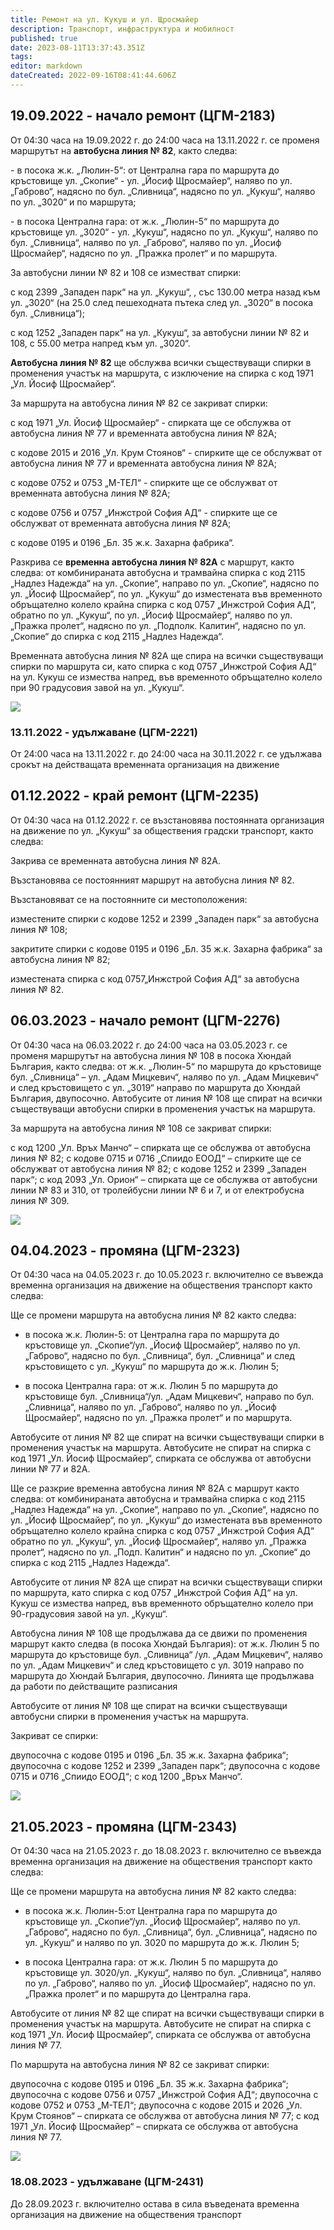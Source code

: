 ```yaml
---
title: Ремонт на ул. Кукуш и ул. Щросмайер
description: Транспорт, инфраструктура и мобилност
published: true
date: 2023-08-11T13:37:43.351Z
tags: 
editor: markdown
dateCreated: 2022-09-16T08:41:44.606Z
---
```


## 19.09.2022 - начало ремонт (ЦГМ-2183)

От 04:30 часа на 19.09.2022 г. до 24:00 часа на 13.11.2022 г. се променя маршрутът на **автобусна линия № 82**, както следва:

\- в посока ж.к. „Люлин-5“: от Централна гара по маршрута до кръстовище ул. „Скопие“ - ул. „Йосиф Щросмайер“, наляво по ул. „Габрово“, надясно по бул. „Сливница“, надясно по ул. „Кукуш“, наляво по ул. „3020“ и по маршрута;

\- в посока Централна гара: от ж.к. „Люлин-5“ по маршрута до кръстовище ул. „3020“ - ул. „Кукуш“, надясно по ул. „Кукуш“, наляво по бул. „Сливница“, наляво по ул. „Габрово“, наляво по ул. „Йосиф Щросмайер“, надясно по ул. „Пражка пролет“ и по маршрута.

За автобусни линии № 82 и 108 се изместват спирки:

с код 2399 „Западен парк“ на ул. „Кукуш“, , със 130.00 метра назад към ул. „3020“ (на 25.0 след пешеходната пътека след ул. „3020“ в посока бул. „Сливница“);

с код 1252 „Западен парк“ на ул. „Кукуш“, за автобусни линии № 82 и 108, с 55.00 метра напред към ул. „3020“.

**Автобусна линия № 82** ще обслужва всички съществуващи спирки в променения участък на маршрута, с изключение на спирка с код 1971 „Ул. Йосиф Щросмайер“.

За маршрута на автобусна линия № 82 се закриват спирки:

с код 1971 „Ул. Йосиф Щросмайер“ - спирката ще се обслужва от автобусна линия № 77 и временната автобусна линия № 82А;

с кодове 2015 и 2016 „Ул. Крум Стоянов“ - спирките ще се обслужват от автобусна линия № 77 и временната автобусна линия № 82А;

с кодове 0752 и 0753 „М-ТЕЛ“ - спирките ще се обслужват от временната автобусна линия № 82А;

с кодове 0756 и 0757 „Инжстрой София АД“ - спирките ще се обслужват от временната автобусна линия № 82А;

с кодове 0195 и 0196 „Бл. 35 ж.к. Захарна фабрика“.

Разкрива се **временна автобусна линия № 82А** с маршрут, както следва: от комбинираната автобусна и трамвайна спирка с код 2115 „Надлез Надежда“ на ул. „Скопие“, направо по ул. „Скопие“, надясно по ул. „Йосиф Щросмайер“, по ул. „Кукуш“ до изместената във временното обръщателно колело крайна спирка с код 0757 „Инжстрой София АД“, обратно по ул. „Кукуш“, по ул. „Йосиф Щросмайер“, наляво по ул. „Пражка пролет“, надясно по ул. „Подполк. Калитин“, надясно по ул. „Скопие“ до спирка с код 2115 „Надлез Надежда“.

Временната автобусна линия № 82А ще спира на всички съществуващи спирки по маршрута си, като спирка с код 0757 „Инжстрой София АД“ на ул. Кукуш се измества напред, във временното обръщателно колело при 90 градусовия завой на ул. „Кукуш“.


<img src="https://drive.google.com/uc?id=1KCk6wjaqNZ91D8v0wl9BUzusXmSq4jf0">


### 13.11.2022 - удължаване (ЦГМ-2221)

От 24:00 часа на 13.11.2022 г. до 24:00 часа на 30.11.2022 г. се удължава срокът на действащата временната организация на движение

## 01.12.2022 - край ремонт (ЦГМ-2235)

От 04:30 часа на 01.12.2022 г. се възстановява постоянната организация на движение по ул. „Кукуш“ за обществения градски транспорт, както следва:

Закрива се временната автобусна линия № 82А.

Възстановява се постоянният маршрут на автобусна линия № 82.

Възстановяват се на постоянните си местоположения:

изместените спирки с кодове 1252 и 2399 „Западен парк“ за автобусна линия № 108;

закритите спирки с кодове 0195 и 0196 „Бл. 35 ж.к. Захарна фабрика“ за автобусна линия № 82;

изместената спирка с код 0757„Инжстрой София АД“ за автобусна линия № 82.


## 06.03.2023 - начало ремонт (ЦГМ-2276)


От 04:30 часа на 06.03.2022 г. до 24:00 часа на 03.05.2023 г. се променя маршрутът на автобусна линия № 108 в посока Хюндай България, както следва: от ж.к. „Люлин-5“ по маршрута до кръстовище бул. „Сливница“ – ул. „Адам Мицкевич“, наляво по ул. „Адам Мицкевич“ и след кръстовището с ул. „3019“ направо по маршрута до Хюндай България, двупосочно. Автобусите от линия № 108 ще спират на всички съществуващи автобусни спирки в променения участък на маршрута.

За маршрута на автобусна линия № 108 се закриват спирки:

с код 1200 „Ул. Връх Манчо“ – спирката ще се обслужва от автобусна линия № 82;
с кодове 0715 и 0716 „Спиидо ЕООД“ – спирките ще се обслужват от автобусна линия № 82;
с кодове 1252 и 2399 „Западен парк“;
с код 2093 „Ул. Орион“ – спирката ще се обслужва от автобусни линии № 83 и 310, от тролейбусни линии № 6 и 7, и от електробусна линия № 309.

<img src="https://drive.google.com/uc?id=1dc48IxtACBnYoaLvqBRJamrYsNl4q-Wh">

## 04.04.2023 - промяна (ЦГМ-2323)


От 04:30 часа на 04.05.2023 г. до 10.05.2023 г. включително се въвежда временна организация на движение на обществения транспорт както следва:

Ще се промени  маршрута на автобусна линия № 82 както следва:

- в посока ж.к. Люлин-5: от Централна гара по маршрута до кръстовище ул. „Скопие“/ул. „Йосиф Щросмайер“, наляво по ул. „Габрово“, надясно по бул. „Сливница“, бул. „Сливница“ и след кръстовището с ул. „Кукуш“ по маршрута до ж.к. Люлин 5;

- в посока Централна гара: от ж.к. Люлин 5 по маршрута до кръстовище бул. „Сливница“/ул. „Адам Мицкевич“, направо по бул. „Сливница“, наляво по ул. „Габрово“, наляво по ул. „Йосиф Щросмайер“, надясно по ул. „Пражка пролет“ и по маршрута.

Автобусите от линия № 82 ще спират на всички съществуващи спирки в променения участък на маршрута. Автобусите не спират на спирка с код 1971 „Ул. Йосиф Щросмайер“, спирката се обслужва от автобусни линии № 77 и 82А.

Ще се разкрие временна автобусна линия № 82А с маршрут както следва: от комбинираната автобусна и трамвайна спирка с код 2115 „Надлез Надежда“ на ул. „Скопие“, направо по ул. „Скопие“, надясно по ул. „Йосиф Щросмайер“, по ул. „Кукуш“ до изместената във временното обръщателно колело крайна спирка с код 0757 „Инжстрой София АД“ обратно по ул. „Кукуш“, ул. „Йосиф Щросмайер“, наляво ул. „Пражка пролет“, надясно по ул. „Подп. Калитин“ и надясно по ул. „Скопие“ до спирка с код 2115 „Надлез Надежда“.

Автобусите от линия № 82А ще спират на всички съществуващи спирки по маршрута, като спирка с код 0757 „Инжстрой София АД“ на ул. Кукуш се измества напред, във временното обръщателно колело при 90-градусовия завой на ул. „Кукуш“.

Автобусна линия № 108 ще продължава да се движи по променения маршрут както следва (в посока Хюндай България): от ж.к. Люлин 5 по маршрута до кръстовище бул. „Сливница“ /ул. „Адам Мицкевич“, наляво по ул. „Адам Мицкевич“ и след кръстовището с ул. 3019 направо по маршрута до Хюндай България, двупосочно. Линията ще продължава да работи по действащите разписания

Автобусите от линия № 108 ще спират на всички съществуващи автобусни спирки в променения участък на маршрута.

Закриват се спирки:

двупосочна с кодове 0195 и 0196 „Бл. 35 ж.к. Захарна фабрика“;
двупосочна с кодове 1252 и 2399 „Западен парк“;
двупосочна с кодове 0715 и 0716 „Спиидо ЕООД“;
с код 1200 „Връх Манчо“.

<img src="https://drive.google.com/uc?id=1YqyXttE-nvn4GSifRv7ipmeFtkFWdIRX">

## 21.05.2023 - промяна (ЦГМ-2343)

От 04:30 часа на 21.05.2023 г. до 18.08.2023 г. включително се въвежда временна организация на движение на обществения транспорт както следва:

Ще се промени  маршрута на автобусна линия № 82 както следва:

- в посока ж.к. Люлин-5:от Централна гара по маршрута до кръстовище ул. „Скопие“/ул. „Йосиф Щросмайер“, наляво по ул. „Габрово“, надясно по бул. „Сливница“, бул. „Сливница“, надясно по ул. „Кукуш“ и наляво по ул. 3020 по маршрута до ж.к. Люлин 5;

- в посока Централна гара: от ж.к. Люлин 5 по маршрута до кръстовище ул. 3020/ул. „Кукуш“, наляво по бул. „Сливница“, наляво по ул. „Габрово“, наляво по ул. „Йосиф Щросмайер“, надясно по ул. „Пражка пролет“ и по маршрута до Централна гара.

Автобусите от линия № 82 ще спират на всички съществуващи спирки в променения участък на маршрута. Автобусите не спират на спирка с код 1971 „Ул. Йосиф Щросмайер“, спирката се обслужва от автобусна линия № 77.

По маршрута на автобусна линия № 82 се закриват спирки:

двупосочна с кодове 0195 и 0196 „Бл. 35 ж.к. Захарна фабрика“;
двупосочна с кодове 0756 и 0757 „Инжстрой София АД“;
двупосочна с кодове 0752 и 0753 „М-ТЕЛ“;
двупосочна с кодове 2015 и 2026 „Ул. Крум Стоянов“ – спирката се обслужва от автобусна линия № 77;
с код 1971 „Ул. Йосиф Щросмайер“ – спирката се обслужва от автобусна линия № 77.

<img src="https://drive.google.com/uc?id=1j5k3Vcyn4-Ur_jSAUHwWu6j9pVf8_vaa">



### 18.08.2023 - удължаване (ЦГМ-2431)
До 28.09.2023 г. включително остава в сила въведената временна организация на движение на обществения транспорт